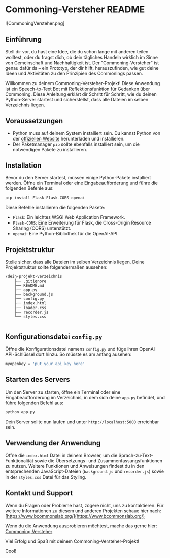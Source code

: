 # Commoning-Versteher README

![CommoningVersteher.png]

## Einführung
Stell dir vor, du hast eine Idee, die du schon lange mit anderen teilen wolltest, oder du fragst dich, ob dein tägliches Handeln wirklich im Sinne von Gemeinschaft und Nachhaltigkeit ist. Der "Commoning-Versteher" ist genau dafür da – ein Prototyp, der dir hilft, herauszufinden, wie gut deine Ideen und Aktivitäten zu den Prinzipien des Commonings passen.

Willkommen zu deinem Commoning-Versteher-Projekt! Diese Anwendung ist ein Speech-to-Text Bot mit Reflektionsfunktion für Gedanken über Commoning. Diese Anleitung erklärt dir Schritt für Schritt, wie du deinen Python-Server startest und sicherstellst, dass alle Dateien im selben Verzeichnis liegen.

## Voraussetzungen

- Python muss auf deinem System installiert sein. Du kannst Python von der [offiziellen Website](https://www.python.org/) herunterladen und installieren.
- Der Paketmanager `pip` sollte ebenfalls installiert sein, um die notwendigen Pakete zu installieren.

## Installation

Bevor du den Server startest, müssen einige Python-Pakete installiert werden. Öffne ein Terminal oder eine Eingabeaufforderung und führe die folgenden Befehle aus:

```bash
pip install Flask Flask-CORS openai
```

Diese Befehle installieren die folgenden Pakete:
- `Flask`: Ein leichtes WSGI Web Application Framework.
- `Flask-CORS`: Eine Erweiterung für Flask, die Cross-Origin Resource Sharing (CORS) unterstützt.
- `openai`: Eine Python-Bibliothek für die OpenAI-API.

## Projektstruktur

Stelle sicher, dass alle Dateien im selben Verzeichnis liegen. Deine Projektstruktur sollte folgendermaßen aussehen:

```
/dein-projekt-verzeichnis
    ├── .gitignore
    ├── README.md
    ├── app.py
    ├── background.js
    ├── config.py
    ├── index.html
    ├── loader.css
    ├── recorder.js
    └── styles.css
    
```

## Konfigurationsdatei `config.py`

Öffne die Konfigurationsdatei namens `config.py` und füge ihren OpenAI API-Schlüssel dort hinzu. So müsste es am anfang ausehen:

```python
myopenkey = 'put your api key here'
```

## Starten des Servers

Um den Server zu starten, öffne ein Terminal oder eine Eingabeaufforderung im Verzeichnis, in dem sich deine `app.py` befindet, und führe folgenden Befehl aus:

```bash
python app.py
```

Dein Server sollte nun laufen und unter `http://localhost:5000` erreichbar sein.

## Verwendung der Anwendung

Öffne die `index.html` Datei in deinem Browser, um die Sprach-zu-Text-Funktionalität sowie die Übersetzungs- und Zusammenfassungsfunktionen zu nutzen. Weitere Funktionen und Anweisungen findest du in den entsprechenden JavaScript-Dateien (`background.js` und `recorder.js`) sowie in der `styles.css` Datei für das Styling.

## Kontakt und Support

Wenn du Fragen oder Probleme hast, zögere nicht, uns zu kontaktieren.
Für weitere Informationen zu diesem und anderen Projekten schaue hier nach:
[https://www.bcommonslab.org/](https://www.bcommonslab.org/)

Wenn du die Anwendung ausprobieren möchtest, mache das gerne hier:
[Commoning Versteher](https://app.bcommonslab.org/commoningversteher/)

Viel Erfolg und Spaß mit deinem Commoning-Versteher-Projekt!

Cool!
